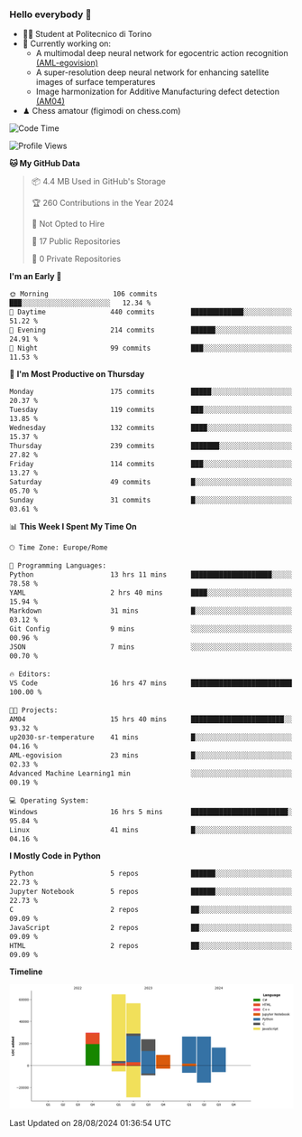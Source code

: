 ### Hello everybody 👋
- 🧑‍🎓 Student at Politecnico di Torino
- 🤖 Currently working on:
  - A multimodal deep neural network for egocentric action recognition [(AML-egovision)](https://github.com/figimodi/AML-egovision)
  - A super-resolution deep neural network for enhancing satellite images of surface temperatures
  - Image harmonization for Additive Manufacturing defect detection [(AM04)](https://github.com/figimodi/AM04)
- ♟ Chess amatour (figimodi on chess.com)

<!--
[![Figimodi's GitHub stats](https://github-readme-stats.vercel.app/api?username=figimodi&rank_icon=github&show_icons=true&include_all_commits=true)](https://github.com/figimodi/github-readme-stats)

![Top Langs](https://github-readme-stats.vercel.app/api/top-langs/?username=figimodi&layout=compact&)

[![Figimodi's WakaTime stats](https://github-readme-stats.vercel.app/api/wakatime?username=figimodi)](https://github.com/figimodi/github-readme-stats)
-->

<!--START_SECTION:waka-->
![Code Time](http://img.shields.io/badge/Code%20Time-294%20hrs%2022%20mins-blue)

![Profile Views](http://img.shields.io/badge/Profile%20Views-0-blue)

**🐱 My GitHub Data** 

> 📦 4.4 MB Used in GitHub's Storage 
 > 
> 🏆 260 Contributions in the Year 2024
 > 
> 🚫 Not Opted to Hire
 > 
> 📜 17 Public Repositories 
 > 
> 🔑 0 Private Repositories 
 > 
**I'm an Early 🐤** 

```text
🌞 Morning                106 commits         ███░░░░░░░░░░░░░░░░░░░░░░   12.34 % 
🌆 Daytime                440 commits         █████████████░░░░░░░░░░░░   51.22 % 
🌃 Evening                214 commits         ██████░░░░░░░░░░░░░░░░░░░   24.91 % 
🌙 Night                  99 commits          ███░░░░░░░░░░░░░░░░░░░░░░   11.53 % 
```
📅 **I'm Most Productive on Thursday** 

```text
Monday                   175 commits         █████░░░░░░░░░░░░░░░░░░░░   20.37 % 
Tuesday                  119 commits         ███░░░░░░░░░░░░░░░░░░░░░░   13.85 % 
Wednesday                132 commits         ████░░░░░░░░░░░░░░░░░░░░░   15.37 % 
Thursday                 239 commits         ███████░░░░░░░░░░░░░░░░░░   27.82 % 
Friday                   114 commits         ███░░░░░░░░░░░░░░░░░░░░░░   13.27 % 
Saturday                 49 commits          █░░░░░░░░░░░░░░░░░░░░░░░░   05.70 % 
Sunday                   31 commits          █░░░░░░░░░░░░░░░░░░░░░░░░   03.61 % 
```


📊 **This Week I Spent My Time On** 

```text
🕑︎ Time Zone: Europe/Rome

💬 Programming Languages: 
Python                   13 hrs 11 mins      ████████████████████░░░░░   78.58 % 
YAML                     2 hrs 40 mins       ████░░░░░░░░░░░░░░░░░░░░░   15.94 % 
Markdown                 31 mins             █░░░░░░░░░░░░░░░░░░░░░░░░   03.12 % 
Git Config               9 mins              ░░░░░░░░░░░░░░░░░░░░░░░░░   00.96 % 
JSON                     7 mins              ░░░░░░░░░░░░░░░░░░░░░░░░░   00.70 % 

🔥 Editors: 
VS Code                  16 hrs 47 mins      █████████████████████████   100.00 % 

🐱‍💻 Projects: 
AM04                     15 hrs 40 mins      ███████████████████████░░   93.32 % 
up2030-sr-temperature    41 mins             █░░░░░░░░░░░░░░░░░░░░░░░░   04.16 % 
AML-egovision            23 mins             █░░░░░░░░░░░░░░░░░░░░░░░░   02.33 % 
Advanced Machine Learning1 min               ░░░░░░░░░░░░░░░░░░░░░░░░░   00.19 % 

💻 Operating System: 
Windows                  16 hrs 5 mins       ████████████████████████░   95.84 % 
Linux                    41 mins             █░░░░░░░░░░░░░░░░░░░░░░░░   04.16 % 
```

**I Mostly Code in Python** 

```text
Python                   5 repos             ██████░░░░░░░░░░░░░░░░░░░   22.73 % 
Jupyter Notebook         5 repos             ██████░░░░░░░░░░░░░░░░░░░   22.73 % 
C                        2 repos             ██░░░░░░░░░░░░░░░░░░░░░░░   09.09 % 
JavaScript               2 repos             ██░░░░░░░░░░░░░░░░░░░░░░░   09.09 % 
HTML                     2 repos             ██░░░░░░░░░░░░░░░░░░░░░░░   09.09 % 
```



**Timeline**

![Lines of Code chart](https://raw.githubusercontent.com/figimodi/figimodi/main/assets/bar_graph.png)


 Last Updated on 28/08/2024 01:36:54 UTC
<!--END_SECTION:waka-->

<!--
**figimodi/figimodi** is a ✨ _special_ ✨ repository because its `README.md` (this file) appears on your GitHub profile.

Here are some ideas to get you started:

- 🔭 I’m currently working on ...
- 🌱 I’m currently learning ...
- 👯 I’m looking to collaborate on ...
- 🤔 I’m looking for help with ...
- 💬 Ask me about ...
- 📫 How to reach me: ...
- 😄 Pronouns: ...
- ⚡ Fun fact: ...
-->
